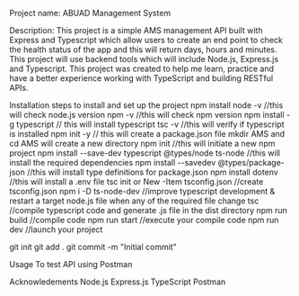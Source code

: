 Project name: 
ABUAD Management System

Description:
This project is a simple AMS management API built with Express and Typescript which allow users to create an end point to check the health status of the app and this will return days, hours and minutes. This project will use backend tools which will include Node.js, Express.js and Typescript. This project was created to help me learn, practice and have a better experience working with TypeScript and building RESTful APIs.

Installation
steps to install and set up the project
npm install
node -v //this will check node.js version
npm -v //this will check npm version
npm install -g typescript // this will install typescript
tsc -v //this will verify if typescript is installed
npm init -y // this will create a package.json file
mkdir AMS and cd AMS will create a new directory
npm init //this will initiate a new npm project
npm install --save-dev typescript @types/node ts-node //this will install the required dependencies
npm install --savedev @types/package-json //this will install type definitions for package.json
npm install dotenv //this will install a .env file
tsc init or New -Item tsconfig.json //create tsconfig.json
npm i -D ts-node-dev //improve typescript development & restart a target node.js file when any of the required file change
tsc //compile typescript code and generate .js file in the dist directory
npm run build //compile code
npm run start //execute your compile code
npm run dev //launch your project

git init
git add .
git commit -m "Initial commit"

Usage
To test API using Postman

Acknowledements
Node.js
Express.js
TypeScript
Postman